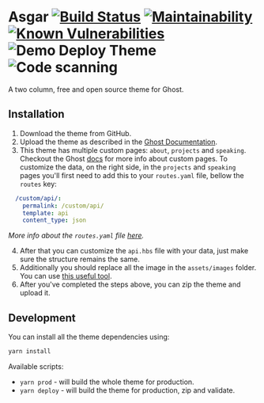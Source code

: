 Asgar [![Build Status](https://travis-ci.com/stefanbc/Asgar.svg?branch=master)](https://travis-ci.com/stefanbc/Asgar) [![Maintainability](https://api.codeclimate.com/v1/badges/db551b4c7a25f474e729/maintainability)](https://codeclimate.com/github/stefanbc/Asgar/maintainability) [![Known Vulnerabilities](https://snyk.io/test/github/stefanbc/Asgar/badge.svg?targetFile=package.json)](https://snyk.io/test/github/stefanbc/Asgar?targetFile=package.json) ![Demo Deploy Theme](https://github.com/stefanbc/Asgar/workflows/Demo%20Deploy%20Theme/badge.svg) ![Code scanning](https://github.com/stefanbc/Asgar/workflows/Code%20scanning/badge.svg)
==

A two column, free and open source theme for Ghost.

Installation
--

1. Download the theme from GitHub.
2. Upload the theme as described in the [Ghost Documentation](https://docs.ghost.org/concepts/config/).
3. This theme has multiple custom pages: `about`, `projects` and `speaking`.
Checkout the Ghost [docs](https://docs.ghost.org/api/handlebars-themes/context/page/#templates) for more info about custom pages.
To customize the data, on the right side, in the `projects` and `speaking` pages
you'll first need to add this to your `routes.yaml` file, bellow the `routes` key:

```yaml
  /custom/api/:
    permalink: /custom/api/
    template: api
    content_type: json
```

*More info about the `routes.yaml` file [here](https://docs.ghost.org/api/handlebars-themes/routing/).*

4. After that you can customize the `api.hbs` file with your data, just make sure the structure remains the same.
5. Additionally you should replace all the image in the `assets/images` folder. You can use [this useful tool](http://realfavicongenerator.net/).
6. After you've completed the steps above, you can zip the theme and upload it.

Development
--

You can install all the theme dependencies using:

```bash
yarn install
```

Available scripts:

* `yarn prod` - will build the whole theme for production.
* `yarn deploy` - will build the theme for production, zip and validate.
